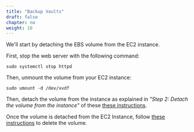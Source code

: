 ```yaml
---
title: "Backup Vaults"
draft: false
chapter: no
weight: 10
---
```


We'll start by detaching the EBS volume from the EC2 instance. 

First, stop the web server with the following command:
```commandline
sudo systemctl stop httpd
```

Then, unmount the volume from your EC2 instance:

```commandline
sudo umount -d /dev/xvdf
```

Then, detach the volume from the instance as explained in _"Step 2: Detach the volume from the instance"_ of these [these instructions](https://docs.aws.amazon.com/AWSEC2/latest/UserGuide/ebs-detaching-volume.html).

Once the volume is detached from the EC2 Instance, follow [these instructions](https://docs.aws.amazon.com/AWSEC2/latest/UserGuide/ebs-deleting-volume.html) to delete the volume. 
